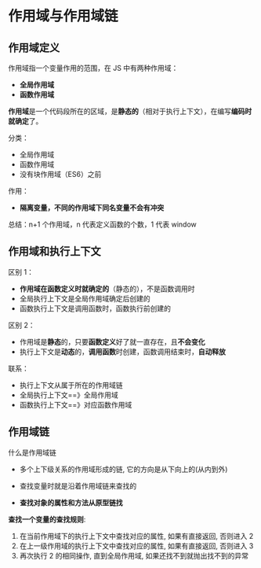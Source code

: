 # 作用域与作用域链

## 作用域定义

作用域指一个变量作用的范围，在 JS 中有两种作用域：

- **全局作用域**
- **函数作用域**

**作用域**是一个代码段所在的区域，是**静态的**（相对于执行上下文），在编写**编码时就确定**了。

分类：

- 全局作用域
- 函数作用域
- 没有块作用域（ES6）之前

作用：

- **隔离变量，不同的作用域下同名变量不会有冲突**

总结：n+1 个作用域，n 代表定义函数的个数，1 代表 window

## 作用域和执行上下文

区别 1：

- **作用域在函数定义时就确定的**（静态的），不是函数调用时
- 全局执行上下文是全局作用域确定后创建的
- 函数执行上下文是调用函数时，函数执行前创建的

区别 2：

- 作用域是**静态**的，只要**函数定义**好了就一直存在，且**不会变化**
- 执行上下文是**动态**的，**调用函数**时创建，函数调用结束时，**自动释放**

联系：

- 执行上下文从属于所在的作用域链
- 全局执行上下文==》全局作用域
- 函数执行上下文==》对应函数作用域

## 作用域链

什么是作用域链

- 多个上下级关系的作用域形成的链, 它的方向是从下向上的(从内到外)

- 查找变量时就是沿着作用域链来查找的
- **查找对象的属性和方法从原型链找**

**查找一个变量的查找规则**:

1. 在当前作用域下的执行上下文中查找对应的属性, 如果有直接返回, 否则进入 2
2. 在上一级作用域的执行上下文中查找对应的属性, 如果有直接返回, 否则进入 3
3. 再次执行 2 的相同操作, 直到全局作用域, 如果还找不到就抛出找不到的异常
